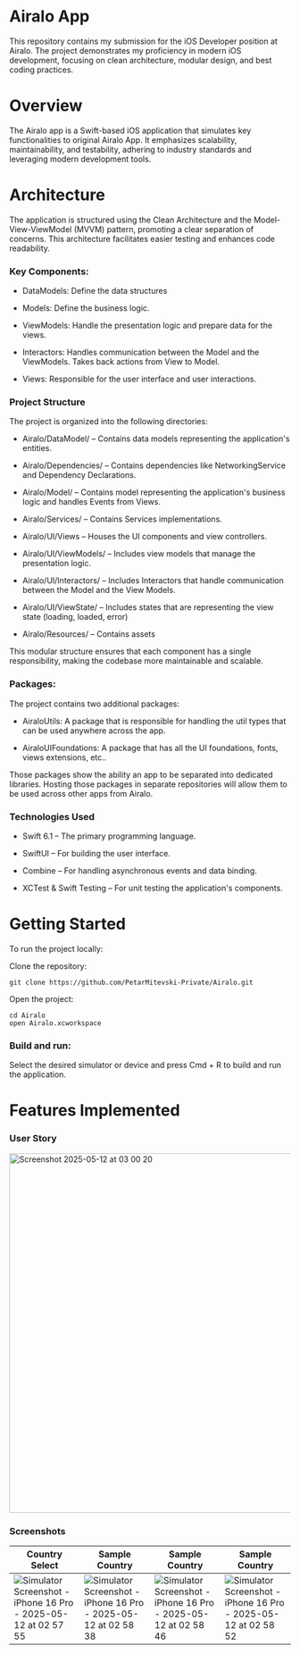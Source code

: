 # Airalo App
This repository contains my submission for the iOS Developer position at Airalo. The project demonstrates my proficiency in modern iOS development, focusing on clean architecture, modular design, and best coding practices.

# Overview
The Airalo app is a Swift-based iOS application that simulates key functionalities to original Airalo App. It emphasizes scalability, maintainability, and testability, adhering to industry standards and leveraging modern development tools.

# Architecture
The application is structured using the Clean Architecture and the Model-View-ViewModel (MVVM) pattern, promoting a clear separation of concerns. This architecture facilitates easier testing and enhances code readability.

### Key Components:
* DataModels: Define the data structures

* Models: Define the business logic.

* ViewModels: Handle the presentation logic and prepare data for the views.

* Interactors: Handles communication between the Model and the ViewModels. Takes back actions from View to Model.

* Views: Responsible for the user interface and user interactions.

### Project Structure
The project is organized into the following directories:

* Airalo/DataModel/ – Contains data models representing the application's entities.
  
* Airalo/Dependencies/ – Contains dependencies like NetworkingService and Dependency Declarations.

* Airalo/Model/ – Contains model representing the application's business logic and handles Events from Views.

* Airalo/Services/ – Contains Services implementations.

* Airalo/UI/Views – Houses the UI components and view controllers.

* Airalo/UI/ViewModels/ – Includes view models that manage the presentation logic.

* Airalo/UI/Interactors/ – Includes Interactors that handle communication between the Model and the View Models.

* Airalo/UI/ViewState/ – Includes states that are representing the view state (loading, loaded, error)

* Airalo/Resources/ – Contains assets

This modular structure ensures that each component has a single responsibility, making the codebase more maintainable and scalable.

### Packages:
The project contains two additional packages:

* AiraloUtils: A package that is responsible for handling the util types that can be used anywhere across the app.
  
* AiraloUIFoundations: A package that has all the UI foundations, fonts, views extensions, etc..

Those packages show the ability an app to be separated into dedicated libraries. Hosting those packages in separate repositories will allow them to be used across other apps from Airalo. 

### Technologies Used
* Swift 6.1 – The primary programming language.

* SwiftUI – For building the user interface.

* Combine – For handling asynchronous events and data binding.

* XCTest & Swift Testing – For unit testing the application's components.

# Getting Started
To run the project locally:

Clone the repository:

```
git clone https://github.com/PetarMitevski-Private/Airalo.git
```

Open the project:

```
cd Airalo
open Airalo.xcworkspace
```
### Build and run:

Select the desired simulator or device and press Cmd + R to build and run the application.

# Features Implemented
### User Story
<img width="644" alt="Screenshot 2025-05-12 at 03 00 20" src="https://github.com/user-attachments/assets/c8096db1-ca4e-4ac1-a973-e7b39fe23caa" />

### Screenshots
|Country Select|Sample Country|Sample Country|Sample Country|
|---|---|---|---|
|![Simulator Screenshot - iPhone 16 Pro - 2025-05-12 at 02 57 55](https://github.com/user-attachments/assets/f9d4f879-e795-457e-8984-14ef4e30ee29)|![Simulator Screenshot - iPhone 16 Pro - 2025-05-12 at 02 58 38](https://github.com/user-attachments/assets/02cf0737-6824-4548-9da9-9d300cfa2756)|![Simulator Screenshot - iPhone 16 Pro - 2025-05-12 at 02 58 46](https://github.com/user-attachments/assets/915142ad-381a-49ab-9741-2567690660dc)|![Simulator Screenshot - iPhone 16 Pro - 2025-05-12 at 02 58 52](https://github.com/user-attachments/assets/4ebd9894-cb04-4b82-b3ed-3d215e15135c)|

